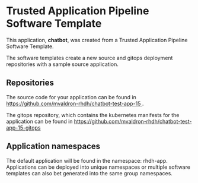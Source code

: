# Trusted Application Pipeline Software Template

This application, **chatbot**, was created from a Trusted Application Pipeline Software Template.

The software templates create a new source and gitops deployment repositories with a sample source application. 

## Repositories

The source code for your application can be found in [https://github.com/mvaldron-rhdh/chatbot-test-app-15 ](https://github.com/mvaldron-rhdh/chatbot-test-app-15 ).
 
The gitops repository, which contains the kubernetes manifests for the application can be found in 
[https://github.com/mvaldron-rhdh/chatbot-test-app-15-gitops ](https://github.com/mvaldron-rhdh/chatbot-test-app-15-gitops ) 

## Application namespaces 

The default application will be found in the namespace: rhdh-app. Applications can be deployed into unique namespaces or multiple software templates can also bet generated into the same group namespaces.  
